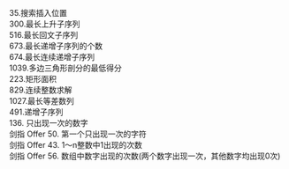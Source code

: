 35.搜索插入位置 <br>
300.最长上升子序列 <br>
516.最长回文子序列 <br>
673.最长递增子序列的个数 <br>
674.最长连续递增子序列 <br>
1039.多边三角形剖分的最低得分 <br>
223.矩形面积 <br>
829.连续整数求解 <br>
1027.最长等差数列 <br>
491.递增子序列 <br>
136. 只出现一次的数字 <br>
剑指 Offer 50. 第一个只出现一次的字符 <br>
剑指 Offer 43. 1～n整数中1出现的次数 <br>
剑指 Offer 56. 数组中数字出现的次数(两个数字出现一次，其他数字均出现0次) <br>
